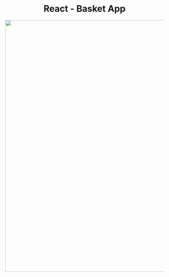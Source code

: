 <h1 align="center">
   React - Basket App
</h1>

<p align="center">
  <img src="https://github.com/ozkannbuyuk/react-exercises/assets/111967202/78344fd9-7624-46e9-ba1a-47c9f7cb24e4" width="800" />
</p>
